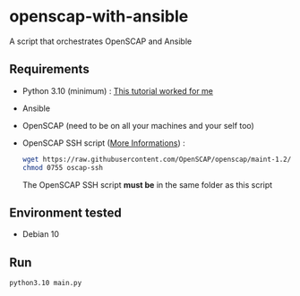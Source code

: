 # openscap-with-ansible
A script that orchestrates OpenSCAP and Ansible


## Requirements

- Python 3.10 (minimum) : [This tutorial worked for me](https://tecadmin.net/how-to-install-python-3-10-on-debian-11/)
- Ansible
- OpenSCAP (need to be on all your machines and your self too)
- OpenSCAP SSH script ([More Informations](https://wiki.debian.org/UsingSCAP)) :  

  ```bash
  wget https://raw.githubusercontent.com/OpenSCAP/openscap/maint-1.2/utils/oscap-ssh
  chmod 0755 oscap-ssh
  ```
  The OpenSCAP SSH script **must be** in the same folder as this script

## Environment tested

- Debian 10

## Run

```
python3.10 main.py
```

